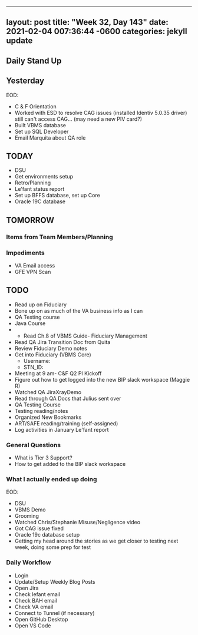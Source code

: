 
---
layout: post
title:  "Week 32, Day 143"
date:   2021-02-04 007:36:44 -0600
categories: jekyll update
---

## Daily Stand Up
## Yesterday
EOD: 
* C & F Orientation
* Worked with ESD to resolve CAG issues (installed Identiv 5.0.35 driver) still can't access CAG... (may need a new PIV card?)
* Built VBMS database
* Set up SQL Developer
* Email Marquita about QA role

## TODAY
* DSU
* Get environments setup
* Retro/Planning
* Le'fant status report
* Set up BFFS database, set up Core
* Oracle 19C database

## TOMORROW

### Items from Team Members/Planning

### Impediments
* VA Email access
* GFE VPN Scan

## TODO
* Read up on Fiduciary
* Bone up on as much of the VA business info as I can
* QA Testing course
* Java Course
* * Read Ch.8 of VBMS Guide- Fiduciary Management
* Read QA Jira Transition Doc from Quita
* Review Fiduciary Demo notes
* Get into Fiduciary (VBMS Core)
  * Username: 
  * STN_ID:
* Meeting at 9 am- C&F Q2 PI Kickoff
* Figure out how to get logged into the new BIP slack workspace (Maggie R)
* Watched QA JiraXrayDemo 
* Read through QA Docs that Julius sent over
* QA Testing Course
* Testing reading/notes
* Organized New Bookmarks
* ART/SAFE reading/training (self-assigned)
* Log activities in January Le'fant report

### General Questions  
  * What is Tier 3 Support?
  * How to get added to the BIP slack workspace

### What I actually ended up doing
EOD:
* DSU
* VBMS Demo
* Grooming
* Watched Chris/Stephanie Misuse/Negligence video
* Got CAG issue fixed
* Oracle 19c database setup
* Getting my head around the stories as we get closer to testing next week, doing some prep for test

### Daily Workflow
* Login
* Update/Setup Weekly Blog Posts
* Open Jira
* Check lefant email
* Check BAH email
* Check VA email
* Connect to Tunnel (if necessary)
* Open GitHub Desktop
* Open VS Code